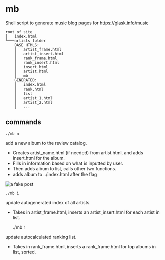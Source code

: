 # mb
Shell script to generate music blog pages for https://glask.info/music
```
root of site
│   index.html   
└───artists folder
    BASE HTMLS:
    │   artist_frame.html
    │   artist_insert.html
    │   rank_frame.html
    │   rank_insert.html
    │   insert.html
    │   artist.html
    │   mb
    GENERATED:
    │   index.html
    │   rank.html
    │   list
    │   artist_1.html
    │   artist_2.html
    │   ...
```

## commands
    ./mb n
    
add a new album to the review catalog. 
- Creates artist_name.html (if needed) from artist.html, and adds insert.html for the album. 
- Fills in information based on what is inputted by user. 
- Then adds album to list, calls other two functions.
- adds album to ../index.html after the flag <!---new--->

![a fake post](https://glask.info/blog/img/mb_n.png)


    ./mb i
    
update autogenerated index of all artists. 
- Takes in artist_frame.html, inserts an artist_insert.html for each artist in list.  

    ./mb r
    
update autocalculated ranking list. 
- Takes in rank_frame.html, inserts a rank_frame.html for top albums in list, sorted.

